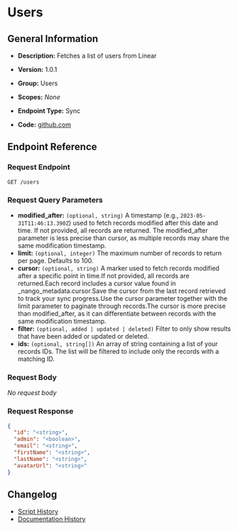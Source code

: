 <!-- BEGIN GENERATED CONTENT -->
# Users

## General Information

- **Description:** Fetches a list of users from Linear

- **Version:** 1.0.1
- **Group:** Users
- **Scopes:** _None_
- **Endpoint Type:** Sync
- **Code:** [github.com](https://github.com/NangoHQ/integration-templates/tree/main/integrations/linear/syncs/users.ts)


## Endpoint Reference

### Request Endpoint

`GET /users`

### Request Query Parameters

- **modified_after:** `(optional, string)` A timestamp (e.g., `2023-05-31T11:46:13.390Z`) used to fetch records modified after this date and time. If not provided, all records are returned. The modified_after parameter is less precise than cursor, as multiple records may share the same modification timestamp.
- **limit:** `(optional, integer)` The maximum number of records to return per page. Defaults to 100.
- **cursor:** `(optional, string)` A marker used to fetch records modified after a specific point in time.If not provided, all records are returned.Each record includes a cursor value found in _nango_metadata.cursor.Save the cursor from the last record retrieved to track your sync progress.Use the cursor parameter together with the limit parameter to paginate through records.The cursor is more precise than modified_after, as it can differentiate between records with the same modification timestamp.
- **filter:** `(optional, added | updated | deleted)` Filter to only show results that have been added or updated or deleted.
- **ids:** `(optional, string[])` An array of string containing a list of your records IDs. The list will be filtered to include only the records with a matching ID.

### Request Body

_No request body_

### Request Response

```json
{
  "id": "<string>",
  "admin": "<boolean>",
  "email": "<string>",
  "firstName": "<string>",
  "lastName": "<string>",
  "avatarUrl": "<string>"
}
```

## Changelog

- [Script History](https://github.com/NangoHQ/integration-templates/commits/main/integrations/linear/syncs/users.ts)
- [Documentation History](https://github.com/NangoHQ/integration-templates/commits/main/integrations/linear/syncs/users.md)

<!-- END  GENERATED CONTENT -->


